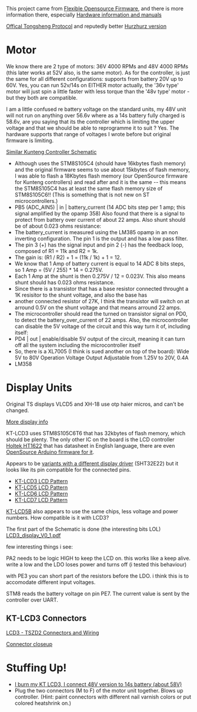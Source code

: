 This project came from [Flexible Opensource Firmware](https://opensourceebikefirmware.bitbucket.io/FLEXIBLE_OPENSOURCE_FIRMWARE.html), and there is more information there, especially [Hardware information and manuals](https://opensourceebikefirmware.bitbucket.io/development_tsdz2/)

[Offical Tongsheng Protocol](https://endless-sphere.com/forums/download/file.php?id=239100) and reputedly better [Hurzhurz version](https://github.com/hurzhurz/tsdz2/blob/master/serial-communication.md#motor-control-flags)

# Motor

We know there are 2 type of motors: 36V 4000 RPMs and 48V 4000 RPMs (this later works at 52V also, is the same motor). As for the controller, is just the same for all different configurations: supports from battery 20V up to 60V. Yes, you can run 52v/14s on EITHER motor actually, the '36v type' motor will just spin a little faster with less torque than the '48v type' motor - but they both are compatible. 

I am a little confused re battery voltage on the standard units, my 48V unit will not run on anything over 56.6v where as a 14s battery fully charged is 58.6v, are you saying that its the controller which is limiting the upper voltage and that we should be able to reprogramme it to suit ? Yes. The hardware supports that range of voltages I wrote before but original firmware is limiting.

[Similar Kunteng Controller Schematic](https://opensourceebikefirmware.bitbucket.io/development/EmbeddedFiles/32-BMSBattery_S06S-Kuteng_EBike_motor_controller_schematic.pdf)

*  Although uses the STM8S105C4 (should have 16kbytes flash memory) and the original firmware seems to use about 15kbytes of flash memory, I was able to flash a 18Kbytes flash memory (our OpenSource firmware for Kunteng controllers) and read after and it is the same -- this means the STM8S105C4 has at least the same flash memory size of STM8S105C6!! (This is something that is not new on ST microcontrollers.)
* PB5 (ADC_AIN5) | in | battery_current (14 ADC bits step per 1 amp; this signal amplified by the opamp 358)
Also found that there is a signal to protect from battery over current of about 22 amps. Also shunt should be of about 0.023 ohms resistance: 
* The battery_current is measured using the LM385 opamp in an non inverting configuration. The pin 1 is the output and has a low pass filter.
* The pin 3 (+) has the signal input and pin 2 (-) has the feedback loop, composed of R1 = 11k and R2 = 1k.
* The gain is: (R1 / R2) + 1 = (11k / 1k) + 1 = 12.
* We know that 1 Amp of battery current is equal to 14 ADC 8 bits steps, so 1 Amp = (5V / 255) * 14 = 0.275V.
* Each 1 Amp at the shunt is then 0.275V / 12 = 0.023V. This also means shunt should has 0.023 ohms resistance.
* Since there is a transistor that has a base resistor connected throught a 1K resisitor to the shunt voltage, and also the base has
* another connected resistor of 27K, I think the transistor will switch on at arround 0.5V on the shunt voltage and that means arround 22 amps.
* The microcontroller should read the turned on transistor signal on PD0, to detect the battery_over_current of 22 amps.
Also, the microcontroller can disable the 5V voltage of the circuit and this way turn it of, including itself:
* PD4 | out | enable/disable 5V output of the circuit, meaning it can turn off all the system including the microcontroller itself
* So, there is a XL7005 (I think is sued another on top of the board):
 Wide 5V to 80V Operation Voltage
 Output Adjustable from 1.25V to 20V, 0.4A
* LM358

# Display Units

Original TS displays VLCD5 and XH-18 use otp haier micros, and can't be changed. 

[More display info](https://opensourceebikefirmware.bitbucket.io/development/Motor_controllers--BMSBattery_S_series--LCD_control_panel.html)

KT-LCD3 uses STM8S105C6T6 that has 32kbytes of flash memory, which should be plenty.
The only other IC on the board is the LCD controller [Holtek HT1622](http://www.holtek.com/productdetail/-/vg/ht1622) that has datasheet in English language, there are even [OpenSource Arduino firmware for it](https://github.com/MartyMacGyver/LCD_HT1622_16SegLcd). 

Appears to be [variants with a different display driver](https://endless-sphere.com/forums/download/file.php?id=234155&mode=view) (SHT32E22) but it looks like its pin compatible for the connected pins.

- [KT-LCD3 LCD Pattern](https://encrypted-tbn0.gstatic.com/images?q=tbn:ANd9GcTTM-CTAZAUMd8RtW5SWPnMefDgj7QYZbeXzm2miu3nnYPnQ5ZL)
- [KT-LCD5 LCD Pattern](https://encrypted-tbn0.gstatic.com/images?q=tbn:ANd9GcThFBCCEStyp3k5i-E7BqNa28befkmFGdpKD2JHCAMJ5jXkLnptWw)
- [KT-LCD6 LCD Pattern](https://elektrolurchbike.de/osCommerce2.3.1Deutsch/catalog/images/schema%20lcd6.jpg)
- [KT-LCD7 LCD Pattern](https://encrypted-tbn0.gstatic.com/images?q=tbn:ANd9GcR-eJOcc26xcFJC2zRFc4qvQ3M5UXSBDFitzx-jTeZLNqAMKNjN6A)

[KT-LCD5B](https://opensourceebikefirmware.bitbucket.io/development/images/13-2.png) also appears to use the same chips, less voltage and power numbers. How compatible is it with LCD3? 

The first part of the Schematic is done (the interesting bits LOL)
 [LCD3_display_V0_1.pdf](http://52.25.253.50/forums/download/file.php?id=234642&sid=dfac13d38edaa1476f4da58a6ea999f7)

few interesting things i see:

PA2 needs to be logic HIGH to keep the LCD on. this works like a keep alive. write a low and the LDO loses power and turns off (i tested this behaviour)

with PE3 you can short part of the resistors before the LDO. i think this is to accomodate different input voltages.

STM8 reads the battery voltage on pin PE7. The current value is sent by the controller over UART. 

## KT-LCD3 Connectors

[LCD3 - TSZD2 Connectors and Wiring](https://github.com/OpenSource-EBike-firmware/TSDZ2_wiki/wiki/Wire-KT-LCD3-to-TSDZ2)

[Connector closeup](https://sondorsforum.com/applications/core/interface/imageproxy/imageproxy.php?img=https%3A%2F%2Fi.imgur.com%2FGqfwM0S.jpg&key=1203f163b099843d28eb7d621793818bafcc3cbc1c177a2dd9ee66a2afc4ae07)

# Stuffing Up!

- [I burn my KT LCD3, I connect 48V version to 14s battery (about 58V)](https://endless-sphere.com/forums/viewtopic.php?f=2&t=94070&start=75#p1395703)
- Plug the two connectors (M to F) of the motor unit together. Blows up controller. (Hint: paint connectors with different nail varnish colors or put colored heatshrink on.)

